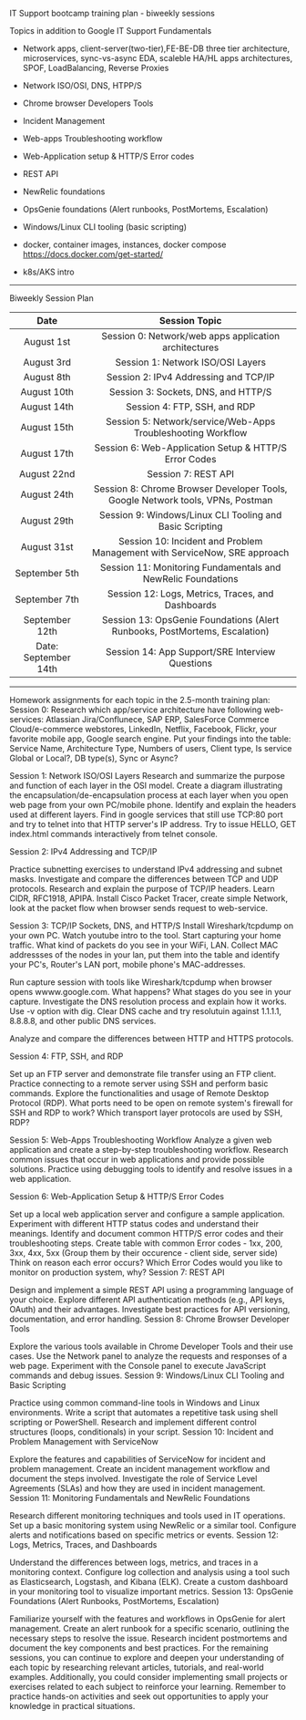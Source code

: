 IT Support bootcamp training plan - biweekly sessions

Topics in addition to Google IT Support Fundamentals
- Network apps, client-server(two-tier),FE-BE-DB three tier architecture, microservices, sync-vs-async EDA, scaleble HA/HL apps architectures, SPOF, LoadBalancing, Reverse Proxies

- Network ISO/OSI, DNS, HTPP/S
  
- Chrome browser Developers Tools

- Incident Management

- Web-apps Troubleshooting workflow

- Web-Application setup & HTTP/S Error codes

-  REST API

- NewRelic foundations

- OpsGenie foundations (Alert runbooks, PostMortems, Escalation)

- Windows/Linux CLI tooling (basic scripting)

- docker, container images, instances, docker compose https://docs.docker.com/get-started/

- k8s/AKS intro


------
Biweekly Session Plan

| Date | Session Topic |
| :---: |  :---: | 
| August 1st | Session 0: Network/web apps application architectures|
| August 3rd | Session 1: Network ISO/OSI Layers |
| August 8th | Session 2: IPv4 Addressing and TCP/IP |
| August 10th| Session 3: Sockets, DNS, and HTTP/S|
| August 14th | Session 4: FTP, SSH, and RDP |
| August 15th | Session 5: Network/service/Web-Apps Troubleshooting Workflow |
| August 17th | Session 6: Web-Application Setup & HTTP/S Error Codes|
| August 22nd | Session 7: REST API|
| August 24th | Session 8: Chrome Browser Developer Tools, Google Network tools, VPNs,  Postman|
| August 29th | Session 9: Windows/Linux CLI Tooling and Basic Scripting|
| August 31st | Session 10: Incident and Problem Management with ServiceNow, SRE approach|
| September 5th | Session 11: Monitoring Fundamentals and NewRelic Foundations|
| September 7th | Session 12: Logs, Metrics, Traces, and Dashboards|
| September 12th | Session 13: OpsGenie Foundations (Alert Runbooks, PostMortems, Escalation)|
| Date: September 14th| Session 14: App Support/SRE Interview Questions|


---------

Homework assignments for each topic in the 2.5-month training plan:
Session 0: Research which app/service architecture have following web-services: Atlassian Jira/Conflunece, SAP ERP, SalesForce Commerce Cloud/e-commerce webstores, LinkedIn, Netflix, Facebook, Flickr, your favorite mobile app, Google search engine.
Put your findings into the table: Service Name, Architecture Type, Numbers of users, Client type, Is service Global or Local?, DB type(s), Sync or Async?

Session 1: Network ISO/OSI Layers
Research and summarize the purpose and function of each layer in the OSI model.
Create a diagram illustrating the encapsulation/de-encapsulation process at each layer when you open web page from your own PC/mobile phone. 
Identify and explain the headers used at different layers.
Find in google services that still use TCP:80 port and try to telnet into that HTTP server's IP address. Try to issue HELLO, GET index.html commands interactively from telnet console.


Session 2: IPv4 Addressing and TCP/IP

Practice subnetting exercises to understand IPv4 addressing and subnet masks.
Investigate and compare the differences between TCP and UDP protocols.
Research and explain the purpose of TCP/IP headers.
Learn CIDR, RFC1918, APIPA. Install Cisco Packet Tracer, create simple Network, look at the packet flow when browser sends request to web-service.

Session 3: TCP/IP Sockets, DNS, and HTTP/S
Install Wireshark/tcpdump on your own PC.
Watch youtube intro to the tool. Start capturing your home traffic. What kind of packets do you see in your WiFi, LAN. Collect MAC addressses of the nodes in your lan, put them into the table and identify your PC's, Router's LAN port, mobile phone's MAC-addresses.

Run capture session with tools like Wireshark/tcpdump when browser opens wwww.google.com. What happens? What stages do you see in your capture.
Investigate the DNS resolution process and explain how it works. Use -v option with dig.
Clear DNS cache and try resolutuin against 1.1.1.1, 8.8.8.8, and other public DNS services.

Analyze and compare the differences between HTTP and HTTPS protocols.

Session 4: FTP, SSH, and RDP

Set up an FTP server and demonstrate file transfer using an FTP client.
Practice connecting to a remote server using SSH and perform basic commands.
Explore the functionalities and usage of Remote Desktop Protocol (RDP).
What ports need to be open on remote system's firewall for SSH and RDP to work? Which transport layer protocols are used by SSH, RDP?

Session 5: Web-Apps Troubleshooting Workflow
Analyze a given web application and create a step-by-step troubleshooting workflow.
Research common issues that occur in web applications and provide possible solutions.
Practice using debugging tools to identify and resolve issues in a web application.

Session 6: Web-Application Setup & HTTP/S Error Codes

Set up a local web application server and configure a sample application.
Experiment with different HTTP status codes and understand their meanings.
Identify and document common HTTP/S error codes and their troubleshooting steps.
Create table with common Error codes - 1xx, 200, 3xx, 4xx, 5xx  (Group them by their occurence - client side, server side)
Think on reason each error occurs? Which Error Codes would you like to monitor on production system, why?
Session 7: REST API

Design and implement a simple REST API using a programming language of your choice.
Explore different API authentication methods (e.g., API keys, OAuth) and their advantages.
Investigate best practices for API versioning, documentation, and error handling.
Session 8: Chrome Browser Developer Tools

Explore the various tools available in Chrome Developer Tools and their use cases.
Use the Network panel to analyze the requests and responses of a web page.
Experiment with the Console panel to execute JavaScript commands and debug issues.
Session 9: Windows/Linux CLI Tooling and Basic Scripting

Practice using common command-line tools in Windows and Linux environments.
Write a script that automates a repetitive task using shell scripting or PowerShell.
Research and implement different control structures (loops, conditionals) in your script.
Session 10: Incident and Problem Management with ServiceNow

Explore the features and capabilities of ServiceNow for incident and problem management.
Create an incident management workflow and document the steps involved.
Investigate the role of Service Level Agreements (SLAs) and how they are used in incident management.
Session 11: Monitoring Fundamentals and NewRelic Foundations

Research different monitoring techniques and tools used in IT operations.
Set up a basic monitoring system using NewRelic or a similar tool.
Configure alerts and notifications based on specific metrics or events.
Session 12: Logs, Metrics, Traces, and Dashboards

Understand the differences between logs, metrics, and traces in a monitoring context.
Configure log collection and analysis using a tool such as Elasticsearch, Logstash, and Kibana (ELK).
Create a custom dashboard in your monitoring tool to visualize important metrics.
Session 13: OpsGenie Foundations (Alert Runbooks, PostMortems, Escalation)

Familiarize yourself with the features and workflows in OpsGenie for alert management.
Create an alert runbook for a specific scenario, outlining the necessary steps to resolve the issue.
Research incident postmortems and document the key components and best practices.
For the remaining sessions, you can continue to explore and deepen your understanding of each topic by researching relevant articles, tutorials, and real-world examples. Additionally, you could consider implementing small projects or exercises related to each subject to reinforce your learning. Remember to practice hands-on activities and seek out opportunities to apply your knowledge in practical situations.
